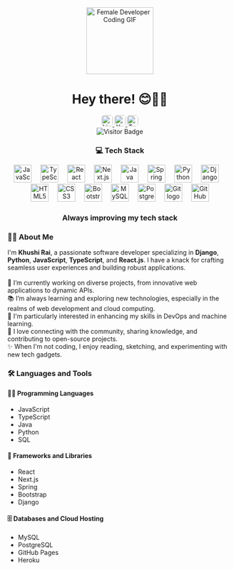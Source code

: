 <style>
  /* Add hover effect for icons and buttons */
  a:hover img {
    transform: scale(1.1); /* Enlarge the image slightly on hover */
    transition: transform 0.3s ease-in-out; /* Smooth transition effect */
  }

  /* Add hover effect for images */
  img:hover {
    transform: scale(1.05); /* Slightly enlarge the image */
    transition: transform 0.3s ease-in-out; /* Smooth transition effect */
  }

  /* Button hover effect with shadow */
  a img {
    border-radius: 5px; /* Add rounded corners to icons */
    transition: box-shadow 0.3s ease-in-out; /* Smooth transition for box-shadow */
  }

  a:hover img {
    box-shadow: 0px 4px 10px rgba(0, 0, 0, 0.2); /* Add a shadow on hover */
  }
</style>

<div align="center">
  <img height="150" src="https://media.giphy.com/media/LMcB8XospGZO8UQq87/giphy.gif" alt="Female Developer Coding GIF" />
</div>

<h1 align="center">Hey there! 😊👩‍💻</h1>

<div align="center">
  <a href="https://www.linkedin.com/in/rai-khushi" target="_blank">
    <img src="https://img.shields.io/static/v1?message=LinkedIn&logo=linkedin&label=&color=0077B5&logoColor=white&labelColor=&style=for-the-badge" height="25" alt="LinkedIn logo" />
  </a>
  <a href="https://www.youtube.com/c/your-youtube-channel" target="_blank">
    <img src="https://img.shields.io/static/v1?message=Youtube&logo=youtube&label=&color=FF0000&logoColor=white&labelColor=&style=for-the-badge" height="25" alt="YouTube logo" />
  </a>
  <a href="https://twitter.com/your-twitter-handle" target="_blank">
    <img src="https://img.shields.io/static/v1?message=Twitter&logo=twitter&label=&color=1DA1F2&logoColor=white&labelColor=&style=for-the-badge" height="25" alt="Twitter logo" />
  </a>
</div>

<div align="center">
  <img src="https://visitor-badge.laobi.icu/badge?page_id=khushirai.khushirai" alt="Visitor Badge" />
</div>

<h3 align="center">💻 Tech Stack</h3>

<div align="center">
  <img src="https://cdn.jsdelivr.net/gh/devicons/devicon/icons/javascript/javascript-original.svg" height="40" bg="gray" rounded="xl" alt="JavaScript logo" />
  <img width="12" />
  <img src="https://cdn.jsdelivr.net/gh/devicons/devicon/icons/typescript/typescript-original.svg" height="40" alt="TypeScript logo" />
  <img width="12" />
  <img src="https://cdn.jsdelivr.net/gh/devicons/devicon/icons/react/react-original.svg" height="40" alt="React logo" />
  <img width="12" />
  <img src="https://cdn.jsdelivr.net/gh/devicons/devicon/icons/nextjs/nextjs-original.svg" height="40" alt="Next.js logo" />
  <img width="12" />
  <img src="https://cdn.jsdelivr.net/gh/devicons/devicon/icons/java/java-original.svg" height="40" alt="Java logo" />
  <img width="12" />
  <img src="https://cdn.jsdelivr.net/gh/devicons/devicon/icons/spring/spring-original.svg" height="40" alt="Spring logo" />
  <img width="12" />
  <img src="https://cdn.jsdelivr.net/gh/devicons/devicon/icons/python/python-original.svg" height="40" alt="Python logo" />
  <img width="12" />
  <img src="https://cdn.jsdelivr.net/gh/devicons/devicon/icons/django/django-plain.svg" height="40" alt="Django logo" />
  <img width="12" />
  <img src="https://cdn.jsdelivr.net/gh/devicons/devicon/icons/html5/html5-original.svg" height="40" alt="HTML5 logo" />
  <img width="12" />
  <img src="https://cdn.jsdelivr.net/gh/devicons/devicon/icons/css3/css3-original.svg" height="40" alt="CSS3 logo" />
  <img width="12" />
  <img src="https://cdn.jsdelivr.net/gh/devicons/devicon/icons/bootstrap/bootstrap-original.svg" height="40" alt="Bootstrap logo" />
  <img width="12" />
  <img src="https://cdn.jsdelivr.net/gh/devicons/devicon/icons/mysql/mysql-original.svg" height="40" alt="MySQL logo" />
  <img width="12" />
  <img src="https://cdn.jsdelivr.net/gh/devicons/devicon/icons/postgresql/postgresql-original.svg" height="40" alt="PostgreSQL logo" />
  <img width="12" />
  <img src="https://cdn.jsdelivr.net/gh/devicons/devicon/icons/git/git-original.svg" height="40" alt="Git logo" />
  <img width="12" />
  <img src="https://cdn.jsdelivr.net/gh/devicons/devicon/icons/github/github-original.svg" height="40" alt="GitHub logo" />
</div>

<h3 align="center">Always improving my tech stack</h3>



<h3 align="left">🙋‍♀️ About Me</h3>

<p align="left">
  I'm <strong>Khushi Rai</strong>, a passionate software developer specializing in <strong>Django</strong>, <strong>Python</strong>, <strong>JavaScript</strong>, <strong>TypeScript</strong>, and <strong>React.js</strong>. I have a knack for crafting seamless user experiences and building robust applications.<br><br>
  🔭 I’m currently working on diverse projects, from innovative web applications to dynamic APIs.<br>
  📚 I’m always learning and exploring new technologies, especially in the realms of web development and cloud computing.<br>
  🌱 I'm particularly interested in enhancing my skills in DevOps and machine learning.<br>
  💬 I love connecting with the community, sharing knowledge, and contributing to open-source projects.<br>
  ✨ When I'm not coding, I enjoy reading, sketching, and experimenting with new tech gadgets.
</p>

<h3 align="left">🛠 Languages and Tools</h3>

<h4>👨‍💻 Programming Languages</h4>
<ul>
  <li>JavaScript</li>
  <li>TypeScript</li>
  <li>Java</li>
  <li>Python</li>
  <li>SQL</li>
</ul>

<h4>🧰 Frameworks and Libraries</h4>
<ul>
  <li>React</li>
  <li>Next.js</li>
  <li>Spring</li>
  <li>Bootstrap</li>
  <li>Django</li>
</ul>

<h4>🗄️ Databases and Cloud Hosting</h4>
<ul>
  <li>MySQL</li>
  <li>PostgreSQL</li>
  <li>GitHub Pages</li>
  <li>Heroku</li>
</ul>
